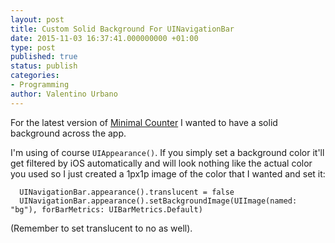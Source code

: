 ```yaml
---
layout: post
title: Custom Solid Background For UINavigationBar
date: 2015-11-03 16:37:41.000000000 +01:00
type: post
published: true
status: publish
categories:
- Programming
author: Valentino Urbano 
---
```


For the latest version of [Minimal Counter][0] I wanted to have a solid background across the app.

I'm using of course `UIAppearance()`. If you simply set a background color it'll get filtered by iOS automatically and will look nothing like the actual color you used so I just created a 1px1p image of the color that I wanted and set it:

    
      UINavigationBar.appearance().translucent = false
      UINavigationBar.appearance().setBackgroundImage(UIImage(named: "bg"), forBarMetrics: UIBarMetrics.Default)
    

(Remember to set translucent to no as well).


[0]: http://www.valentinourbano.com/apps/ios/minimalcounter